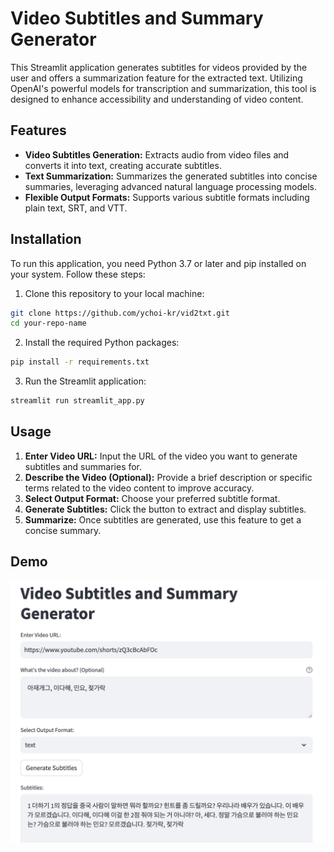 # Video Subtitles and Summary Generator

This Streamlit application generates subtitles for videos provided by the user and offers a summarization feature for the extracted text. Utilizing OpenAI's powerful models for transcription and summarization, this tool is designed to enhance accessibility and understanding of video content.

## Features

- **Video Subtitles Generation:** Extracts audio from video files and converts it into text, creating accurate subtitles.
- **Text Summarization:** Summarizes the generated subtitles into concise summaries, leveraging advanced natural language processing models.
- **Flexible Output Formats:** Supports various subtitle formats including plain text, SRT, and VTT.

## Installation

To run this application, you need Python 3.7 or later and pip installed on your system. Follow these steps:

1. Clone this repository to your local machine:

```bash
git clone https://github.com/ychoi-kr/vid2txt.git
cd your-repo-name
```

2. Install the required Python packages:

```bash
pip install -r requirements.txt
```

3. Run the Streamlit application:

```bash
streamlit run streamlit_app.py
```

## Usage

1. **Enter Video URL:** Input the URL of the video you want to generate subtitles and summaries for.
2. **Describe the Video (Optional):** Provide a brief description or specific terms related to the video content to improve accuracy.
3. **Select Output Format:** Choose your preferred subtitle format.
4. **Generate Subtitles:** Click the button to extract and display subtitles.
5. **Summarize:** Once subtitles are generated, use this feature to get a concise summary.

## Demo

![](demo.png)

